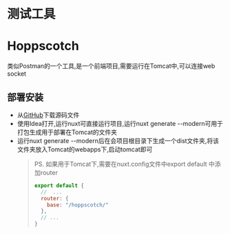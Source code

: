 # 测试工具

# Hoppscotch

类似Postman的一个工具,是一个前端项目,需要运行在Tomcat中,可以连接web socket

## 部署安装

* 从[GitHub](https://github.com/hoppscotch/hoppscotch )下载源码文件
* 使用Idea打开,运行nuxt可直接运行项目,运行nuxt generate --modern可用于打包生成用于部署在Tomcat的文件夹
* 运行nuxt generate --modern后在会项目根目录下生成一个dist文件夹,将该文件夹放入Tomcat的webapps下,启动tomcat即可
  > PS. 如果用于Tomcat下,需要在nuxt.config文件中export default 中添加router
  > ```js
  > export default {
  >   //  ...
  >   router: {
  >     base: "/hoppscotch/"
  >   },
  >   // ...
  > }
  > ```